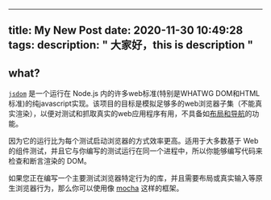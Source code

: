 
---
title: My New Post
date: 2020-11-30 10:49:28
tags:
description: " 大家好，this is description "
---

## what?
[`jsdom`](https://github.com/jsdom/jsdom) 是一个运行在 Node.js 内的许多web标准(特别是WHATWG DOM和HTML标准)的纯javascript实现。该项目的目标是模拟足够多的web浏览器子集（不能真实渲染），以便对测试和抓取真实的web应用程序有用，不具备如[布局和导航](https://github.com/jsdom/jsdom#unimplemented-parts-of-the-web-platform)的功能。

因为它的运行比为每个测试启动浏览器的方式效率更高。适用于大多数基于 Web 的组件测试，并且它与你编写的测试运行在同一个进程中，所以你能够编写代码来检查和断言渲染的 DOM。

如果您正在编写一个主要测试浏览器特定行为的库，并且需要布局或真实输入等原生浏览器行为，那么你可以使用像 [mocha](https://mochajs.org/) 这样的框架。
